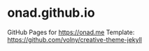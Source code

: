 # onad.github.io
GitHub Pages for https://onad.me
Template: https://github.com/volny/creative-theme-jekyll